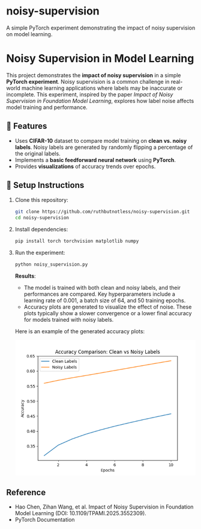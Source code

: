 # noisy-supervision
A simple PyTorch experiment demonstrating the impact of noisy supervision on model learning.

# Noisy Supervision in Model Learning

This project demonstrates the **impact of noisy supervision** in a simple **PyTorch experiment**. Noisy supervision is a common challenge in real-world machine learning applications where labels may be inaccurate or incomplete. This experiment, inspired by the paper *Impact of Noisy Supervision in Foundation Model Learning*, explores how label noise affects model training and performance.

## 📌 Features

-   Uses **CIFAR-10** dataset to compare model training on **clean vs. noisy labels**. Noisy labels are generated by randomly flipping a percentage of the original labels.
-   Implements a **basic feedforward neural network** using **PyTorch**.
-   Provides **visualizations** of accuracy trends over epochs.

## 🚀 Setup Instructions

1.  Clone this repository:

    ```bash
    git clone https://github.com/ruthbutnotless/noisy-supervision.git
    cd noisy-supervision
    ```

2.  Install dependencies:

    ```bash
    pip install torch torchvision matplotlib numpy
    ```

3.  Run the experiment:

    ```bash
    python noisy_supervision.py
    ```

    **Results**:
    -   The model is trained with both clean and noisy labels, and their performances are compared. Key hyperparameters include a learning rate of 0.001, a batch size of 64, and 50 training epochs.
    -   Accuracy plots are generated to visualize the effect of noise. These plots typically show a slower convergence or a lower final accuracy for models trained with noisy labels.

    Here is an example of the generated accuracy plots:

    ![Accuracy Plot](accuracy_plot.png)

## Reference

-   Hao Chen, Zihan Wang, et al. Impact of Noisy Supervision in Foundation Model Learning (DOI: 10.1109/TPAMI.2025.3552309).
-   PyTorch Documentation